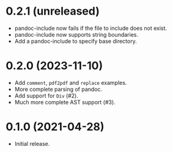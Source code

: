 0.2.1 (unreleased)
=====

- pandoc-include now fails if the file to include does not exist.
- pandoc-include now supports string boundaries.
- Add a pandoc-include to specify base directory.

0.2.0 (2023-11-10)
=====

- Add `comment`, `pdf2pdf` and `replace` examples.
- More complete parsing of pandoc.
- Add support for `Div` (#2).
- Much more complete AST support (#3).

0.1.0 (2021-04-28)
=====

- Initial release.
